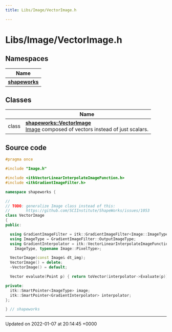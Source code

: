 ```yaml
---
title: Libs/Image/VectorImage.h

---
```


# Libs/Image/VectorImage.h



## Namespaces

| Name           |
| -------------- |
| **[shapeworks](../Namespaces/namespaceshapeworks.md)**  |

## Classes

|                | Name           |
| -------------- | -------------- |
| class | **[shapeworks::VectorImage](../Classes/classshapeworks_1_1VectorImage.md)** <br>[Image](../Classes/classshapeworks_1_1Image.md) composed of vectors instead of just scalars.  |




## Source code

```cpp
#pragma once

#include "Image.h"

#include <itkVectorLinearInterpolateImageFunction.h>
#include <itkGradientImageFilter.h>

namespace shapeworks {

//
// TODO: generalize Image class instead of this:
//       https://github.com/SCIInstitute/ShapeWorks/issues/1053
class VectorImage
{
public:

  using GradientImageFilter = itk::GradientImageFilter<Image::ImageType>;
  using ImageType = GradientImageFilter::OutputImageType;
  using GradientInterpolator = itk::VectorLinearInterpolateImageFunction<
    ImageType, typename Image::PixelType>;

  VectorImage(const Image& dt_img);
  VectorImage() = delete;
  ~VectorImage() = default;

  Vector evaluate(Point p) { return toVector(interpolator->Evaluate(p)); }

private:
  itk::SmartPointer<ImageType> image;
  itk::SmartPointer<GradientInterpolator> interpolator;
};

} // shapeworks
```


-------------------------------

Updated on 2022-01-07 at 20:14:45 +0000

